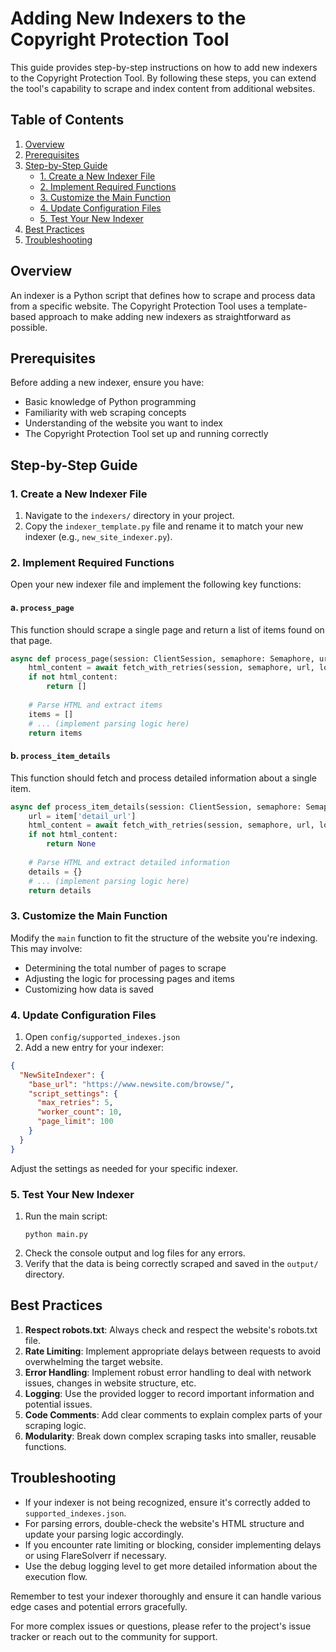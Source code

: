 # Adding New Indexers to the Copyright Protection Tool

This guide provides step-by-step instructions on how to add new indexers to the Copyright Protection Tool. By following these steps, you can extend the tool's capability to scrape and index content from additional websites.

## Table of Contents

1. [Overview](#overview)
2. [Prerequisites](#prerequisites)
3. [Step-by-Step Guide](#step-by-step-guide)
   - [1. Create a New Indexer File](#1-create-a-new-indexer-file)
   - [2. Implement Required Functions](#2-implement-required-functions)
   - [3. Customize the Main Function](#3-customize-the-main-function)
   - [4. Update Configuration Files](#4-update-configuration-files)
   - [5. Test Your New Indexer](#5-test-your-new-indexer)
4. [Best Practices](#best-practices)
5. [Troubleshooting](#troubleshooting)

## Overview

An indexer is a Python script that defines how to scrape and process data from a specific website. The Copyright Protection Tool uses a template-based approach to make adding new indexers as straightforward as possible.

## Prerequisites

Before adding a new indexer, ensure you have:

- Basic knowledge of Python programming
- Familiarity with web scraping concepts
- Understanding of the website you want to index
- The Copyright Protection Tool set up and running correctly

## Step-by-Step Guide

### 1. Create a New Indexer File

1. Navigate to the `indexers/` directory in your project.
2. Copy the `indexer_template.py` file and rename it to match your new indexer (e.g., `new_site_indexer.py`).

### 2. Implement Required Functions

Open your new indexer file and implement the following key functions:

#### a. `process_page`

This function should scrape a single page and return a list of items found on that page.

```python
async def process_page(session: ClientSession, semaphore: Semaphore, url: str, logger: logging.Logger) -> List[Dict[str, Any]]:
    html_content = await fetch_with_retries(session, semaphore, url, logger)
    if not html_content:
        return []
    
    # Parse HTML and extract items
    items = []
    # ... (implement parsing logic here)
    return items
```

#### b. `process_item_details`

This function should fetch and process detailed information about a single item.

```python
async def process_item_details(session: ClientSession, semaphore: Semaphore, item: Dict[str, Any], logger: logging.Logger) -> Optional[Dict[str, Any]]:
    url = item['detail_url']
    html_content = await fetch_with_retries(session, semaphore, url, logger)
    if not html_content:
        return None
    
    # Parse HTML and extract detailed information
    details = {}
    # ... (implement parsing logic here)
    return details
```

### 3. Customize the Main Function

Modify the `main` function to fit the structure of the website you're indexing. This may involve:

- Determining the total number of pages to scrape
- Adjusting the logic for processing pages and items
- Customizing how data is saved

### 4. Update Configuration Files

1. Open `config/supported_indexes.json`
2. Add a new entry for your indexer:

```json
{
  "NewSiteIndexer": {
    "base_url": "https://www.newsite.com/browse/",
    "script_settings": {
      "max_retries": 5,
      "worker_count": 10,
      "page_limit": 100
    }
  }
}
```

Adjust the settings as needed for your specific indexer.

### 5. Test Your New Indexer

1. Run the main script:
   ```
   python main.py
   ```
2. Check the console output and log files for any errors.
3. Verify that the data is being correctly scraped and saved in the `output/` directory.

## Best Practices

1. **Respect robots.txt**: Always check and respect the website's robots.txt file.
2. **Rate Limiting**: Implement appropriate delays between requests to avoid overwhelming the target website.
3. **Error Handling**: Implement robust error handling to deal with network issues, changes in website structure, etc.
4. **Logging**: Use the provided logger to record important information and potential issues.
5. **Code Comments**: Add clear comments to explain complex parts of your scraping logic.
6. **Modularity**: Break down complex scraping tasks into smaller, reusable functions.

## Troubleshooting

- If your indexer is not being recognized, ensure it's correctly added to `supported_indexes.json`.
- For parsing errors, double-check the website's HTML structure and update your parsing logic accordingly.
- If you encounter rate limiting or blocking, consider implementing delays or using FlareSolverr if necessary.
- Use the debug logging level to get more detailed information about the execution flow.

Remember to test your indexer thoroughly and ensure it can handle various edge cases and potential errors gracefully.

For more complex issues or questions, please refer to the project's issue tracker or reach out to the community for support.